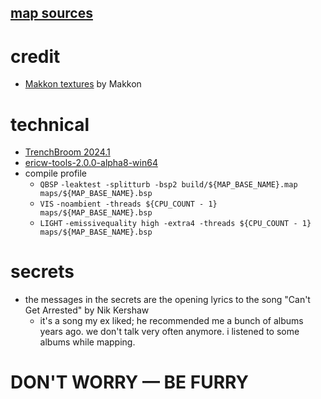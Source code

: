 ## [map sources](https://github.com/spacehare/quake-maps)

# credit

- [Makkon textures](https://www.slipseer.com/index.php?resources/makkon-textures.28/) by Makkon

# technical

- [TrenchBroom 2024.1](https://trenchbroom.github.io/)
- [ericw-tools-2.0.0-alpha8-win64](https://github.com/ericwa/ericw-tools/releases/tag/2.0.0-alpha8)
- compile profile
  - `QBSP` `-leaktest -splitturb -bsp2 build/${MAP_BASE_NAME}.map maps/${MAP_BASE_NAME}.bsp`
  - `VIS` `-noambient -threads ${CPU_COUNT - 1} maps/${MAP_BASE_NAME}.bsp`
  - `LIGHT` `-emissivequality high -extra4 -threads ${CPU_COUNT - 1} maps/${MAP_BASE_NAME}.bsp`

# secrets

- the messages in the secrets are the opening lyrics to the song "Can't Get Arrested" by Nik Kershaw
  - it's a song my ex liked; he recommended me a bunch of albums years ago. we don't talk very often anymore. i listened to some albums while mapping.

# DON'T WORRY — BE FURRY
